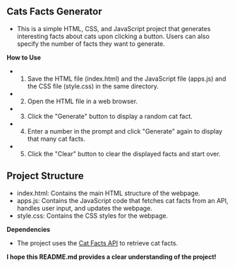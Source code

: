 ## **Cats Facts Generator**

 - This is a simple HTML, CSS, and JavaScript project that generates interesting facts about cats upon clicking a button. Users can also specify the number of facts they want to generate.

**How to Use**

 - 1. Save the HTML file (index.html) and the JavaScript file (apps.js) and the CSS file (style.css) in the same directory.
 - 2. Open the HTML file in a web browser.
 - 3. Click the "Generate" button to display a random cat fact.
 - 4. Enter a number in the prompt and click "Generate" again to display that many cat facts.
 - 5. Click the "Clear" button to clear the displayed facts and start over.

## **Project Structure**

* index.html: Contains the main HTML structure of the webpage.
* apps.js: Contains the JavaScript code that fetches cat facts from an API, handles user input, and updates the webpage. 
* style.css: Contains the CSS styles for the webpage.

**Dependencies**

* The project uses the [Cat Facts API](https://catfact.ninja/) to retrieve cat facts.

**I hope this README.md provides a clear understanding of the project!**